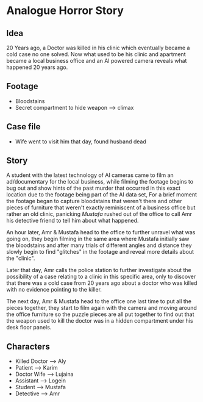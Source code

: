 # Analogue Horror Story
## Idea
20 Years ago, a Doctor was killed in his clinic which eventually became a cold case no one solved. Now what used to be his clinic and apartment became a local business office and an AI powered camera reveals what happened 20 years ago.
## Footage
- Bloodstains
- Secret compartment to hide weapon --> climax
## Case file
- Wife went to visit him that day, found husband dead
## Story

A student with the latest technology of AI cameras came to film an ad/documentary for the local business, while filming the footage begins to bug out and show hints of the past murder that occurred in this exact location due to the footage being part of the AI data set,
For a brief moment the footage began to capture bloodstains that weren't there and other pieces of furniture that weren't exactly reminiscent of a business office but rather an old clinic, panicking  *Mustafa* rushed out of the office to call Amr his detective friend to tell him about what happened.

An hour later, Amr & Mustafa head to the office to further unravel what was going on, they begin filming in the same area where Mustafa initially saw the bloodstains and after many trials of different angles and distance they slowly begin to find "glitches" in the footage and reveal more details about the "clinic". 

Later that day, Amr calls the police station to further investigate about the possibility of a case relating to a clinic in this specific area, only to discover that there was a cold case from 20 years ago about a doctor who was killed with no evidence pointing to the killer.

The next day, Amr & Mustafa head to the office one last time to put all the pieces together, they start to film again with the camera and moving around the office furniture so the puzzle pieces are all put together to find out that the weapon used to kill the doctor was in a hidden compartment under his desk floor panels.

## Characters
- Killed Doctor --> Aly
- Patient --> Karim
- Doctor Wife --> Lujaina
- Assistant --> Logein
- Student --> Mustafa
- Detective --> Amr